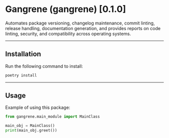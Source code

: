 # Gangrene (gangrene) [0.1.0]

Automates package versioning, changelog maintenance, commit linting,
release handling, documentation generation, and provides reports on
code linting, security, and compatibility across operating systems.

---

## Installation

Run the following command to install:

```bash
poetry install
```

---

## Usage

Example of using this package:

```python
from gangrene.main_module import MainClass

main_obj = MainClass()
print(main_obj.greet())
```
